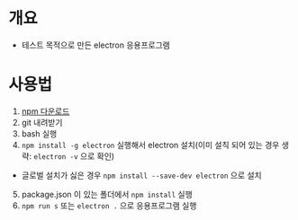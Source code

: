 # 개요

- 테스트 목적으로 만든 electron 응용프로그램

# 사용법

1. [npm 다운로드](https://nodejs.org/en/)
2. git 내려받기
3. bash 실행
4. `npm install -g electron` 실행해서 electron 설치(이미 설칙 되어 있는 경우 생략: `electron -v` 으로 확인)

- 글로벌 설치가 싫은 경우 `npm install --save-dev electron` 으로 설치

5. package.json 이 있는 폴더에서 `npm install` 실행
6. `npm run s` 또는 `electron .` 으로 응용프로그램 실행
